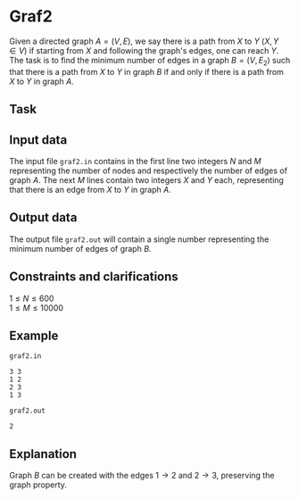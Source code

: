 # Graf2

Given a directed graph $A=(V, E)$, we say there is a path from $X$ to $Y$ $(X, Y \in V)$ if starting from $X$ and following the graph's edges, one can reach $Y$. The task is to find the minimum number of edges in a graph $B=(V,E_2)$ such that there is a path from $X$ to $Y$ in graph $B$ if and only if there is a path from $X$ to $Y$ in graph $A$.

## Task

## Input data

The input file `graf2.in` contains in the first line two integers $N$ and $M$ representing the number of nodes and respectively the number of edges of graph $A$. The next $M$ lines contain two integers $X$ and $Y$ each, representing that there is an edge from $X$ to $Y$ in graph $A$. 

## Output data

The output file `graf2.out` will contain a single number representing the minimum number of edges of graph $B$.

## Constraints and clarifications

$1 \leq N \leq 600$  
$1 \leq M \leq 10000$

## Example

`graf2.in`  
``` 
3 3
1 2
2 3
1 3
```

`graf2.out`  
``` 
2
```

## Explanation

Graph $B$ can be created with the edges $1 \to 2$ and $2 \to 3$, preserving the graph property.